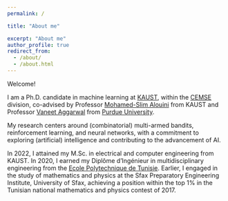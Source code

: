 ```yaml
---
permalink: /

title: "About me"

excerpt: "About me"
author_profile: true
redirect_from: 
  - /about/
  - /about.html
---
```



Welcome! 

I am a Ph.D. candidate in machine learning at [KAUST](https://www.kaust.edu.sa/en/), within the [CEMSE](https://cemse.kaust.edu.sa/) division, co-advised by Professor [Mohamed-Slim Alouini](https://scholar.google.com/citations?user=HqIyyXcAAAAJ&hl=en) from KAUST and Professor [Vaneet Aggarwal](https://scholar.google.com/citations?user=Tu4lmGwAAAAJ&hl=en) from [Purdue University](https://www.purdue.edu/). 

My research centers around (combinatorial) multi-armed bandits, reinforcement learning, and neural networks, with a commitment to exploring (artificial) intelligence and contributing to the advancement of AI.

In 2022, I attained my M.Sc. in electrical and computer engineering from KAUST. In 2020, I earned my Diplôme d’Ingénieur in multidisciplinary engineering from the [Ecole Polytechnique de Tunisie](https://en.wikipedia.org/wiki/Tunisia_Polytechnic_School). Earlier, I engaged in the study of mathematics and physics at the Sfax Preparatory Engineering Institute, University of Sfax, achieving a position within the top 1% in the Tunisian national mathematics and physics contest of 2017.